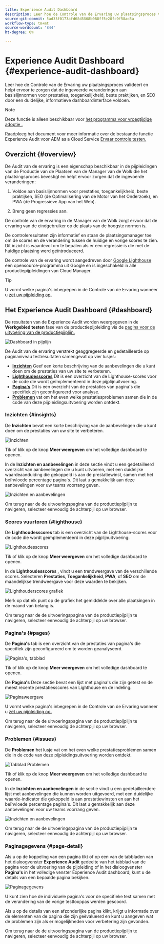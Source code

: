 ```yaml
---
title: Experience Audit Dashboard
description: Leer hoe de Controle van de Ervaring uw plaatsingsproces valideert en helpt ervoor te zorgen dat de ingevoerde veranderingen aan basislijnnormen voor prestaties, toegankelijkheid, beste praktijken, en SEO door een duidelijke, informatieve dashboardinterface voldoen.
source-git-commit: 5ad33f0173afd68d8868b088ff5e20fc9f58ad5a
workflow-type: tm+mt
source-wordcount: '844'
ht-degree: 0%

---
```



# Experience Audit Dashboard {#experience-audit-dashboard}


Leer hoe de Controle van de Ervaring uw plaatsingsproces valideert en helpt ervoor te zorgen dat de ingevoerde veranderingen aan basislijnnormen voor prestaties, toegankelijkheid, beste praktijken, en SEO door een duidelijke, informatieve dashboardinterface voldoen.

>[!NOTE]
>
>Deze functie is alleen beschikbaar voor [het programma voor vroegtijdige adoptie .](/help/implementing/cloud-manager/release-notes/current.md#early-adoption)
>
>Raadpleeg het document voor meer informatie over de bestaande functie Experience Audit voor AEM as a Cloud Service [Ervaar controle testen.](/help/implementing/cloud-manager/experience-audit-testing.md)

## Overzicht {#overview}

De Audit van de ervaring is een eigenschap beschikbaar in de pijpleidingen van de Productie van de Plaatsen van de Manager van de Wolk die het plaatsingsproces bevestigt en helpt ervoor zorgen dat de ingevoerde veranderingen:

1. Voldoe aan basislijnnormen voor prestaties, toegankelijkheid, beste praktijken, SEO (de Optimalisering van de Motor van het Onderzoek), en PWA (de Progressieve App van het Web).

1. Breng geen regressies aan.

De controle van de ervaring in de Manager van de Wolk zorgt ervoor dat de ervaring van de eindgebruiker op de plaats van de hoogste normen is.

De controleresultaten zijn informatief en staan de plaatsingsmanager toe om de scores en de verandering tussen de huidige en vorige scores te zien. Dit inzicht is waardevol om te bepalen als er een regressie is die met de huidige plaatsing werd geïntroduceerd.

De controle van de ervaring wordt aangedreven door [Google Lighthouse](https://developer.chrome.com/docs/lighthouse/overview/) een opensource-programma uit Google en is ingeschakeld in alle productiepijpleidingen van Cloud Manager.

>[!TIP]
>
>U vormt welke pagina&#39;s inbegrepen in de Controle van de Ervaring wanneer u [zet uw pijpleiding op.](/help/implementing/cloud-manager/configuring-pipelines/configuring-production-pipelines.md#full-stack-code)

## Het Experience Audit Dashboard {#dashboard}

De resultaten van de Experience Audit worden weergegeven in de **Werkgebied testen** fase van de productiepijpleiding via de [pagina voor de uitvoering van de productiepijplijn.](/help/implementing/cloud-manager/deploy-code.md)

![Dashboard in pijplijn](assets/dashboard.png)

De Audit van de ervaring verstrekt geaggregeerde en gedetailleerde op paginaniveau testresultaten samengevat op vier lusjes:

* **[Inzichten](#insights)** Geef een korte beschrijving van de aanbevelingen die u kunt doen om de prestaties van uw site te verbeteren.
* **[Lighthoudesscores](#lighthouse)** Dit is een overzicht van de Lighthouse-scores voor de code die wordt geïmplementeerd in deze pijplijnuitvoering.
* **[Pagina&#39;s](#pages)** Dit is een overzicht van de prestaties van pagina&#39;s die specifiek zijn geconfigureerd voor analyse.
* **[Problemen](#issues)** vat om het even welke prestatiesproblemen samen die in de code van deze pijpleidingsuitvoering worden ontdekt.

### Inzichten {#insights}

De **Inzichten** bevat een korte beschrijving van de aanbevelingen die u kunt doen om de prestaties van uw site te verbeteren.

![Inzichten](assets/insights.png)

Tik of klik op de knop **Meer weergeven** om het volledige dashboard te openen.

In de **Inzichten en aanbevelingen** in deze sectie vindt u een gedetailleerd overzicht van aanbevelingen die u kunt uitvoeren, met een duidelijke waardeaanduiding die gekoppeld is aan de prestatiewinst, samen met het beïnvloede percentage pagina&#39;s. Dit laat u gemakkelijk aan deze aanbevelingen voor uw teams voorrang geven.

![Inzichten en aanbevelingen](assets/insights-recommendations.png)

Om terug naar de de uitvoeringspagina van de productiepijplijn te navigeren, selecteer eenvoudig de achterpijl op uw browser.

### Scores vuurtoren {#lighthouse}

De **Lighthoudesscores** tab is een overzicht van de Lighthouse-scores voor de code die wordt geïmplementeerd in deze pijplijnuitvoering.

![Lighthoudesscores](assets/lighthouse.png)

Tik of klik op de knop **Meer weergeven** om het volledige dashboard te openen.

In de **Lighthoudesscores** , vindt u een trendweergave van de verschillende scores. Selecteren **Prestaties**, **Toegankelijkheid**, **PWA**, of **SEO** om de maandelijkse trendweergave voor deze waarden te bekijken.

![Lighthouderscores grafiek](assets/lighthouse-scores.png)

Merk op dat elk punt op de grafiek het gemiddelde over alle plaatsingen in de maand van belang is.

Om terug naar de de uitvoeringspagina van de productiepijplijn te navigeren, selecteer eenvoudig de achterpijl op uw browser.

### Pagina&#39;s {#pages}

De **Pagina&#39;s** tab is een overzicht van de prestaties van pagina&#39;s die specifiek zijn geconfigureerd om te worden geanalyseerd.

![Pagina&#39;s, tabblad](assets/pages.png)

Tik of klik op de knop **Meer weergeven** om het volledige dashboard te openen.

De **Pagina&#39;s** Deze sectie bevat een lijst met pagina&#39;s die zijn getest en de meest recente prestatiesscores van Lighthouse en de indeling.

![Paginaweergave](assets/pages-view.png)

U vormt welke pagina&#39;s inbegrepen in de Controle van de Ervaring wanneer u [zet uw pijpleiding op.](/help/implementing/cloud-manager/configuring-pipelines/configuring-production-pipelines.md#full-stack-code)

Om terug naar de de uitvoeringspagina van de productiepijplijn te navigeren, selecteer eenvoudig de achterpijl op uw browser.

### Problemen {#issues}

De **Problemen** het lusje vat om het even welke prestatiesproblemen samen die in de code van deze pijpleidingsuitvoering worden ontdekt.

![Tabblad Problemen](assets/issues.png)

Tik of klik op de knop **Meer weergeven** om het volledige dashboard te openen.

In de **Inzichten en aanbevelingen** in de sectie vindt u een gedetailleerdere lijst met aanbevelingen die kunnen worden uitgevoerd, met een duidelijke waarde-indicator die gekoppeld is aan prestatiewinsten en aan het beïnvloede percentage pagina&#39;s. Dit laat u gemakkelijk aan deze aanbevelingen voor uw teams voorrang geven.

![Inzichten en aanbevelingen](assets/insights-recommendations.png)

Om terug naar de de uitvoeringspagina van de productiepijplijn te navigeren, selecteer eenvoudig de achterpijl op uw browser.

### Paginagegevens {#page-detail}

Als u op de koppeling van een pagina tikt of op een van de tabbladen van het dialoogvenster **Experience Audit** gedeelte van het tabblad van de pagina voor de uitvoering van de pijpleiding of in het dialoogvenster **Pagina&#39;s** in het volledige venster Experience Audit dashboard, kunt u de details van een bepaalde pagina bekijken.

![Paginagegevens](assets/page-data.png)

U kunt zien hoe de individuele pagina&#39;s voor de specifieke test samen met de verandering van de vorige testlooppas werden gescoord.

Als u op de details van een afzonderlijke pagina klikt, krijgt u informatie over de elementen van de pagina die zijn geëvalueerd en kunt u aangeven wat de problemen zijn als er mogelijkheden voor verbetering zijn gevonden.

Om terug naar de de uitvoeringspagina van de productiepijplijn te navigeren, selecteer eenvoudig de achterpijl op uw browser.
